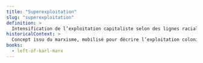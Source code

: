 ```yaml
---
title: "Superexploitation"
slug: "superexploitation"
definition: >
  Intensification de l’exploitation capitaliste selon des lignes raciales et genrées. Les femmes noires sont exploitées comme travailleuses, opprimées comme femmes, et marginalisées comme Noires.
historicalContext: >
  Concept issu du marxisme, mobilisé pour décrire l’exploitation coloniale. Jones l’adapte pour désigner la condition des femmes noires dans les économies capitalistes, anticipant les travaux sur le capitalisme racial.
books:
  - left-of-karl-marx
---
```

